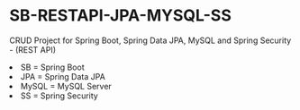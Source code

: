 # SB-RESTAPI-JPA-MYSQL-SS
<p>CRUD Project for Spring Boot, Spring Data JPA, MySQL and Spring Security - (REST API)</p>
<li>SB = Spring Boot</li>
<li>JPA = Spring Data JPA</li>
<li>MySQL = MySQL Server</li>
<li>SS = Spring Security</li>
